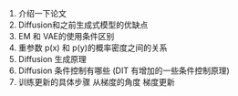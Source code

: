 1. 介绍一下论文
2. Diffusion和之前生成式模型的优缺点
3. EM 和 VAE的使用条件区别
4. 重参数  p(x) 和 p(y)的概率密度之间的关系
5. Diffusion 生成原理
6. Diffusion 条件控制有哪些 (DIT 有增加的一些条件控制原理)
7. 训练更新的具体步骤 从梯度的角度 梯度更新
